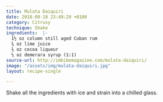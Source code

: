 ```yaml
---
title: Mulata Daiquiri
date: 2018-08-18 23:49:29 +0100
category: Citrusy
technique: Shake
ingredients:  |-
  1½ oz column still aged Cuban rum
  ¾ oz lime juice
  ¾ oz cocoa liqueur
  ½ oz demerara syrup (1:1)
source-url: http://imbibemagazine.com/mulata-daiquiri/
image: "/assets/img/mulata-daiquiri.jpg"
layout: recipe-single

---
```

Shake all the ingredients with ice and strain into a chilled glass.
